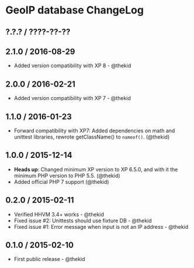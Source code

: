 GeoIP database ChangeLog
========================

## ?.?.? / ????-??-??

## 2.1.0 / 2016-08-29

* Added version compatibility with XP 8 - @thekid

## 2.0.0 / 2016-02-21

* Added version compatibility with XP 7 - @thekid

## 1.1.0 / 2016-01-23

* Forward compatibility with XP7: Added dependencies on math and unittest
  libraries, rewrote getClassName() to `nameof()`.
  (@thekid)

## 1.0.0 / 2015-12-14

* **Heads up**: Changed minimum XP version to XP 6.5.0, and with it the
  minimum PHP version to PHP 5.5.
  (@thekid)
* Added official PHP 7 support
  (@thekid)

## 0.2.0 / 2015-02-11

* Verified HHVM 3.4+ works - @thekid
* Fixed issue #2: Unittests should use fixture DB - @thekid
* Fixed issue #1: Error message when input is not an IP address - @thekid

## 0.1.0 / 2015-02-10

* First public release - @thekid
